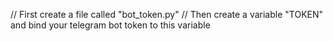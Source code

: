 // First create a file called "bot_token.py" 
// Then create a variable "TOKEN" and bind your telegram bot token to this variable
